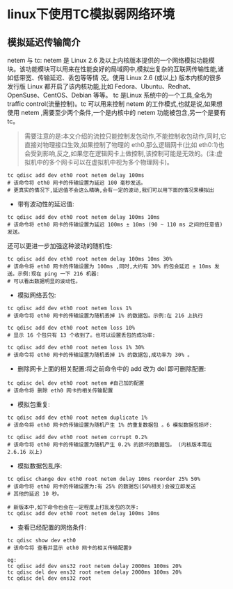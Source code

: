# linux下使用TC模拟弱网络环境

## 模拟延迟传输简介

netem 与 tc: netem 是 Linux 2.6 及以上内核版本提供的一个网络模拟功能模块。该功能模块可以用来在性能良好的局域网中,模拟出复杂的互联网传输性能,诸如低带宽、传输延迟、丢包等等情 况。使用 Linux 2.6 (或以上) 版本内核的很多发行版 Linux 都开启了该内核功能,比如 Fedora、Ubuntu、Redhat、OpenSuse、CentOS、Debian 等等。 tc 是Linux 系统中的一个工具,全名为 traffic control(流量控制)。tc 可以用来控制 netem 的工作模式,也就是说,如果想使用 netem ,需要至少两个条件,一个是内核中的 netem 功能被包含,另一个是要有 tc。

>需要注意的是:本文介绍的流控只能控制发包动作,不能控制收包动作,同时,它直接对物理接口生效,如果控制了物理的 eth0,那么逻辑网卡(比如 eth0:1)也会受到影响,反之,如果您在逻辑网卡上做控制,该控制可能是无效的。(注:虚拟机中的多个网卡可以在虚拟机中视为多个物理网卡)。

```shell
tc qdisc add dev eth0 root netem delay 100ms
# 该命令将 eth0 网卡的传输设置为延迟 100 毫秒发送。
# 更真实的情况下,延迟值不会这么精确,会有一定的波动,我们可以用下面的情况来模拟出
```

* 带有波动性的延迟值:

```shell
tc qdisc add dev eth0 root netem delay 100ms 10ms
# 该命令将 eth0 网卡的传输设置为延迟 100ms ± 10ms (90 ~ 110 ms 之间的任意值)发送。
```

还可以更进一步加强这种波动的随机性:

```shell
tc qdisc add dev eth0 root netem delay 100ms 10ms 30%
# 该命令将 eth0 网卡的传输设置为 100ms ,同时,大约有 30% 的包会延迟 ± 10ms 发送。示例:现在 ping 一下 216 机器:
# 可以看出数据明显的波动性。
```

* 模拟网络丢包:

```shell
tc qdisc add dev eth0 root netem loss 1%
# 该命令将 eth0 网卡的传输设置为随机丢掉 1% 的数据包。示例:在 216 上执行
```

```shell
tc qdisc add dev eth0 root netem loss 10%
# 显示 16 个包只有 13 个收到了。也可以设置丢包的成功率:
```

```shell
tc qdisc add dev eth0 root netem loss 1% 30%
# 该命令将 eth0 网卡的传输设置为随机丢掉 1% 的数据包,成功率为 30% 。
```

* 删除网卡上面的相关配置:将之前命令中的 add 改为 del 即可删除配置:

```shell
tc qdisc del dev eth0 root netem #自己加的配置
# 该命令将 删除 eth0 网卡的相关传输配置
```

* 模拟包重复:

```shell
tc qdisc add dev eth0 root netem duplicate 1%
# 该命令将 eth0 网卡的传输设置为随机产生 1% 的重复数据包 。6 模拟数据包损坏:
```

```shell
tc qdisc add dev eth0 root netem corrupt 0.2%
# 该命令将 eth0 网卡的传输设置为随机产生 0.2% 的损坏的数据包。 (内核版本需在 2.6.16 以上)
```

* 模拟数据包乱序:

```shell
tc qdisc change dev eth0 root netem delay 10ms reorder 25% 50%
# 该命令将 eth0 网卡的传输设置为:有 25% 的数据包(50%相关)会被立即发送
# 其他的延迟 10 秒。

# 新版本中,如下命令也会在一定程度上打乱发包的次序:
tc qdisc add dev eth0 root netem delay 100ms 10ms
```

* 查看已经配置的网络条件:

```shell
tc qdisc show dev eth0
# 该命令将 查看并显示 eth0 网卡的相关传输配置9
```

```shell
eg:
tc qdisc add dev ens32 root netem delay 2000ms 100ms 20%
tc qdisc del dev ens32 root netem delay 2000ms 100ms 20%
tc qdisc del dev ens32 root
```
